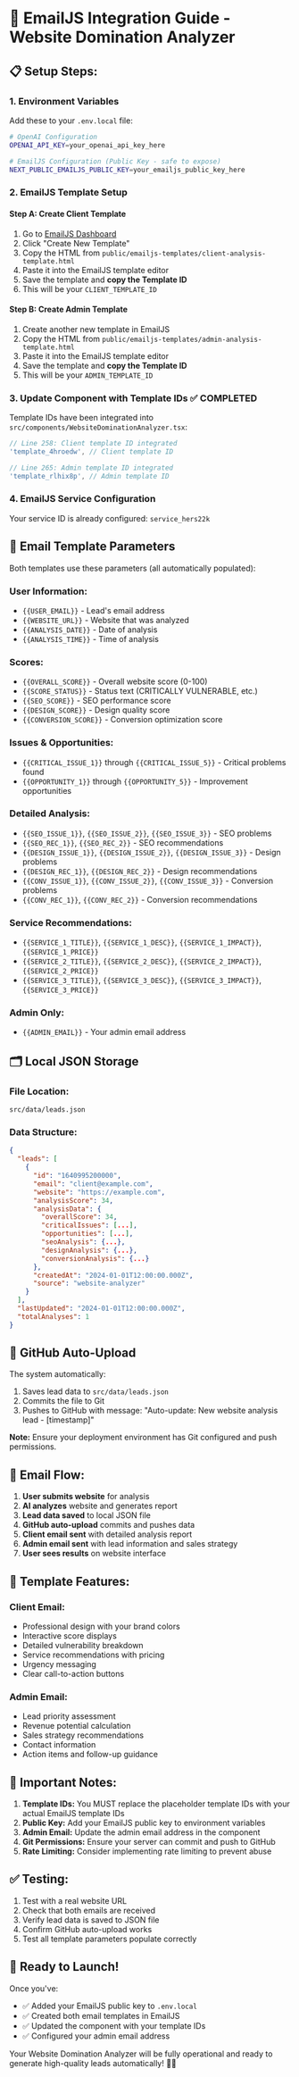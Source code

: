 # 🚀 EmailJS Integration Guide - Website Domination Analyzer

## 📋 **Setup Steps:**

### **1. Environment Variables**
Add these to your `.env.local` file:
```bash
# OpenAI Configuration
OPENAI_API_KEY=your_openai_api_key_here

# EmailJS Configuration (Public Key - safe to expose)
NEXT_PUBLIC_EMAILJS_PUBLIC_KEY=your_emailjs_public_key_here
```

### **2. EmailJS Template Setup**

#### **Step A: Create Client Template**
1. Go to [EmailJS Dashboard](https://dashboard.emailjs.com/admin/templates)
2. Click "Create New Template"
3. Copy the HTML from `public/emailjs-templates/client-analysis-template.html`
4. Paste it into the EmailJS template editor
5. Save the template and **copy the Template ID**
6. This will be your `CLIENT_TEMPLATE_ID`

#### **Step B: Create Admin Template**
1. Create another new template in EmailJS
2. Copy the HTML from `public/emailjs-templates/admin-analysis-template.html`
3. Paste it into the EmailJS template editor
4. Save the template and **copy the Template ID**
5. This will be your `ADMIN_TEMPLATE_ID`

### **3. Update Component with Template IDs** ✅ COMPLETED
Template IDs have been integrated into `src/components/WebsiteDominationAnalyzer.tsx`:
```javascript
// Line 258: Client template ID integrated
'template_4hroedw', // Client template ID

// Line 265: Admin template ID integrated
'template_rlhix8p', // Admin template ID
```

### **4. EmailJS Service Configuration**
Your service ID is already configured: `service_hers22k`

## 📧 **Email Template Parameters**

Both templates use these parameters (all automatically populated):

### **User Information:**
- `{{USER_EMAIL}}` - Lead's email address
- `{{WEBSITE_URL}}` - Website that was analyzed
- `{{ANALYSIS_DATE}}` - Date of analysis
- `{{ANALYSIS_TIME}}` - Time of analysis

### **Scores:**
- `{{OVERALL_SCORE}}` - Overall website score (0-100)
- `{{SCORE_STATUS}}` - Status text (CRITICALLY VULNERABLE, etc.)
- `{{SEO_SCORE}}` - SEO performance score
- `{{DESIGN_SCORE}}` - Design quality score
- `{{CONVERSION_SCORE}}` - Conversion optimization score

### **Issues & Opportunities:**
- `{{CRITICAL_ISSUE_1}}` through `{{CRITICAL_ISSUE_5}}` - Critical problems found
- `{{OPPORTUNITY_1}}` through `{{OPPORTUNITY_5}}` - Improvement opportunities

### **Detailed Analysis:**
- `{{SEO_ISSUE_1}}`, `{{SEO_ISSUE_2}}`, `{{SEO_ISSUE_3}}` - SEO problems
- `{{SEO_REC_1}}`, `{{SEO_REC_2}}` - SEO recommendations
- `{{DESIGN_ISSUE_1}}`, `{{DESIGN_ISSUE_2}}`, `{{DESIGN_ISSUE_3}}` - Design problems
- `{{DESIGN_REC_1}}`, `{{DESIGN_REC_2}}` - Design recommendations
- `{{CONV_ISSUE_1}}`, `{{CONV_ISSUE_2}}`, `{{CONV_ISSUE_3}}` - Conversion problems
- `{{CONV_REC_1}}`, `{{CONV_REC_2}}` - Conversion recommendations

### **Service Recommendations:**
- `{{SERVICE_1_TITLE}}`, `{{SERVICE_1_DESC}}`, `{{SERVICE_1_IMPACT}}`, `{{SERVICE_1_PRICE}}`
- `{{SERVICE_2_TITLE}}`, `{{SERVICE_2_DESC}}`, `{{SERVICE_2_IMPACT}}`, `{{SERVICE_2_PRICE}}`
- `{{SERVICE_3_TITLE}}`, `{{SERVICE_3_DESC}}`, `{{SERVICE_3_IMPACT}}`, `{{SERVICE_3_PRICE}}`

### **Admin Only:**
- `{{ADMIN_EMAIL}}` - Your admin email address

## 🗂️ **Local JSON Storage**

### **File Location:**
`src/data/leads.json`

### **Data Structure:**
```json
{
  "leads": [
    {
      "id": "1640995200000",
      "email": "client@example.com",
      "website": "https://example.com",
      "analysisScore": 34,
      "analysisData": {
        "overallScore": 34,
        "criticalIssues": [...],
        "opportunities": [...],
        "seoAnalysis": {...},
        "designAnalysis": {...},
        "conversionAnalysis": {...}
      },
      "createdAt": "2024-01-01T12:00:00.000Z",
      "source": "website-analyzer"
    }
  ],
  "lastUpdated": "2024-01-01T12:00:00.000Z",
  "totalAnalyses": 1
}
```

## 🔄 **GitHub Auto-Upload**

The system automatically:
1. Saves lead data to `src/data/leads.json`
2. Commits the file to Git
3. Pushes to GitHub with message: "Auto-update: New website analysis lead - [timestamp]"

**Note:** Ensure your deployment environment has Git configured and push permissions.

## 🎯 **Email Flow:**

1. **User submits website** for analysis
2. **AI analyzes** website and generates report
3. **Lead data saved** to local JSON file
4. **GitHub auto-upload** commits and pushes data
5. **Client email sent** with detailed analysis report
6. **Admin email sent** with lead information and sales strategy
7. **User sees results** on website interface

## 📱 **Template Features:**

### **Client Email:**
- Professional design with your brand colors
- Interactive score displays
- Detailed vulnerability breakdown
- Service recommendations with pricing
- Urgency messaging
- Clear call-to-action buttons

### **Admin Email:**
- Lead priority assessment
- Revenue potential calculation
- Sales strategy recommendations
- Contact information
- Action items and follow-up guidance

## 🚨 **Important Notes:**

1. **Template IDs:** You MUST replace the placeholder template IDs with your actual EmailJS template IDs
2. **Public Key:** Add your EmailJS public key to environment variables
3. **Admin Email:** Update the admin email address in the component
4. **Git Permissions:** Ensure your server can commit and push to GitHub
5. **Rate Limiting:** Consider implementing rate limiting to prevent abuse

## ✅ **Testing:**

1. Test with a real website URL
2. Check that both emails are received
3. Verify lead data is saved to JSON file
4. Confirm GitHub auto-upload works
5. Test all template parameters populate correctly

## 🎉 **Ready to Launch!**

Once you've:
- ✅ Added your EmailJS public key to `.env.local`
- ✅ Created both email templates in EmailJS
- ✅ Updated the component with your template IDs
- ✅ Configured your admin email address

Your Website Domination Analyzer will be fully operational and ready to generate high-quality leads automatically! 🚀💥
